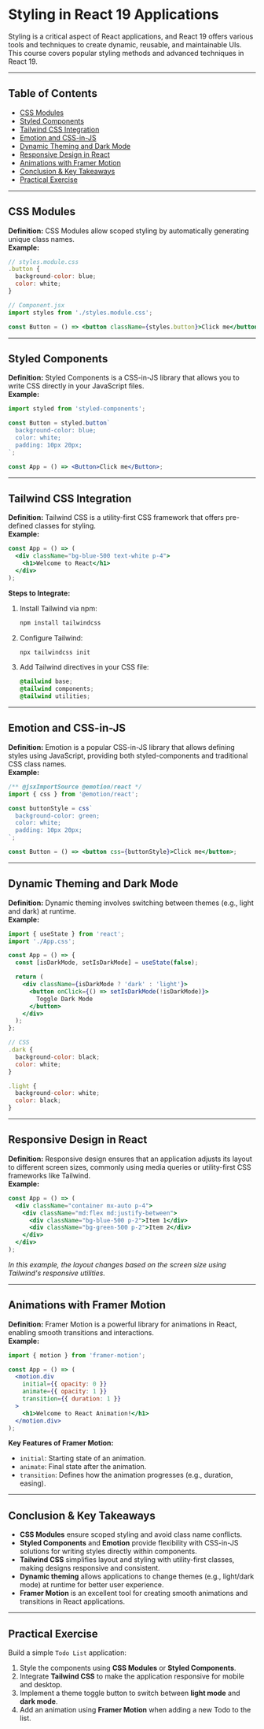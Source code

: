 
# Styling in React 19 Applications

Styling is a critical aspect of React applications, and React 19 offers various tools and techniques to create dynamic, reusable, and maintainable UIs. This course covers popular styling methods and advanced techniques in React 19.

---

## Table of Contents
- [CSS Modules](#css-modules)  
- [Styled Components](#styled-components)  
- [Tailwind CSS Integration](#tailwind-css-integration)  
- [Emotion and CSS-in-JS](#emotion-and-css-in-js)  
- [Dynamic Theming and Dark Mode](#dynamic-theming-and-dark-mode)  
- [Responsive Design in React](#responsive-design-in-react)  
- [Animations with Framer Motion](#animations-with-framer-motion)  
- [Conclusion & Key Takeaways](#conclusion--key-takeaways)  
- [Practical Exercise](#practical-exercise)

---

## CSS Modules

**Definition:** CSS Modules allow scoped styling by automatically generating unique class names.  
**Example:**
```jsx
// styles.module.css
.button {
  background-color: blue;
  color: white;
}

// Component.jsx
import styles from './styles.module.css';

const Button = () => <button className={styles.button}>Click me</button>;
```

---

## Styled Components

**Definition:** Styled Components is a CSS-in-JS library that allows you to write CSS directly in your JavaScript files.  
**Example:**
```jsx
import styled from 'styled-components';

const Button = styled.button`
  background-color: blue;
  color: white;
  padding: 10px 20px;
`;

const App = () => <Button>Click me</Button>;
```

---

## Tailwind CSS Integration

**Definition:** Tailwind CSS is a utility-first CSS framework that offers pre-defined classes for styling.  
**Example:**
```jsx
const App = () => (
  <div className="bg-blue-500 text-white p-4">
    <h1>Welcome to React</h1>
  </div>
);
```

**Steps to Integrate:**
1. Install Tailwind via npm:
   ```bash
   npm install tailwindcss
   ```
2. Configure Tailwind:
   ```bash
   npx tailwindcss init
   ```
3. Add Tailwind directives in your CSS file:
   ```css
   @tailwind base;
   @tailwind components;
   @tailwind utilities;
   ```

---

## Emotion and CSS-in-JS

**Definition:** Emotion is a popular CSS-in-JS library that allows defining styles using JavaScript, providing both styled-components and traditional CSS class names.  
**Example:**
```jsx
/** @jsxImportSource @emotion/react */
import { css } from '@emotion/react';

const buttonStyle = css`
  background-color: green;
  color: white;
  padding: 10px 20px;
`;

const Button = () => <button css={buttonStyle}>Click me</button>;
```

---

## Dynamic Theming and Dark Mode

**Definition:** Dynamic theming involves switching between themes (e.g., light and dark) at runtime.  
**Example:**
```jsx
import { useState } from 'react';
import './App.css';

const App = () => {
  const [isDarkMode, setIsDarkMode] = useState(false);

  return (
    <div className={isDarkMode ? 'dark' : 'light'}>
      <button onClick={() => setIsDarkMode(!isDarkMode)}>
        Toggle Dark Mode
      </button>
    </div>
  );
};

// CSS
.dark {
  background-color: black;
  color: white;
}

.light {
  background-color: white;
  color: black;
}
```

---

## Responsive Design in React

**Definition:** Responsive design ensures that an application adjusts its layout to different screen sizes, commonly using media queries or utility-first CSS frameworks like Tailwind.  
**Example:**
```jsx
const App = () => (
  <div className="container mx-auto p-4">
    <div className="md:flex md:justify-between">
      <div className="bg-blue-500 p-2">Item 1</div>
      <div className="bg-green-500 p-2">Item 2</div>
    </div>
  </div>
);
```
*In this example, the layout changes based on the screen size using Tailwind's responsive utilities.*

---

## Animations with Framer Motion

**Definition:** Framer Motion is a powerful library for animations in React, enabling smooth transitions and interactions.  
**Example:**
```jsx
import { motion } from 'framer-motion';

const App = () => (
  <motion.div
    initial={{ opacity: 0 }}
    animate={{ opacity: 1 }}
    transition={{ duration: 1 }}
  >
    <h1>Welcome to React Animation!</h1>
  </motion.div>
);
```

**Key Features of Framer Motion:**
- `initial`: Starting state of an animation.
- `animate`: Final state after the animation.
- `transition`: Defines how the animation progresses (e.g., duration, easing).

---

## Conclusion & Key Takeaways

- **CSS Modules** ensure scoped styling and avoid class name conflicts.
- **Styled Components** and **Emotion** provide flexibility with CSS-in-JS solutions for writing styles directly within components.
- **Tailwind CSS** simplifies layout and styling with utility-first classes, making designs responsive and consistent.
- **Dynamic theming** allows applications to change themes (e.g., light/dark mode) at runtime for better user experience.
- **Framer Motion** is an excellent tool for creating smooth animations and transitions in React applications.

---

## Practical Exercise

Build a simple `Todo List` application:
1. Style the components using **CSS Modules** or **Styled Components**.
2. Integrate **Tailwind CSS** to make the application responsive for mobile and desktop.
3. Implement a theme toggle button to switch between **light mode** and **dark mode**.
4. Add an animation using **Framer Motion** when adding a new Todo to the list.
